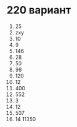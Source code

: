 # 220 вариант

1. 25
2. zxy
3. 10
4. 9
5. 146
6. 28
7. 50
8. 96
9. 120
10. 12
11. 400
12. 552
13. 3
14. 12
16. 507
17. 14 11350